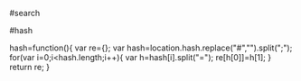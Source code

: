 #search



#hash

hash=function(){
    var re={};
    var hash=location.hash.replace("#","").split(";");
    for(var i=0;i<hash.length;i++){
        var h=hash[i].split("="); 
        re[h[0]]=h[1];
    }
    return re;
}